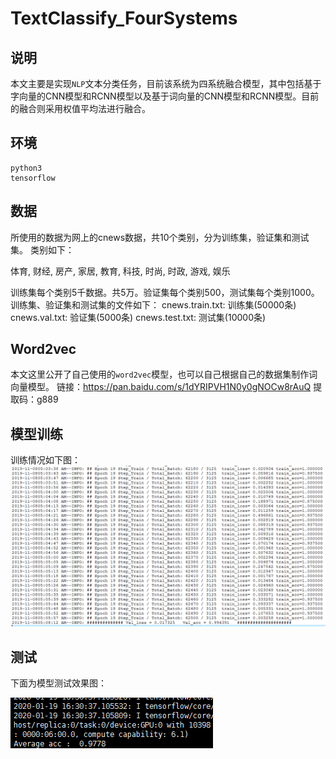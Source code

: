 # TextClassify_FourSystems
## 说明
本文主要是实现`NLP`文本分类任务，目前该系统为四系统融合模型，其中包括基于字向量的CNN模型和RCNN模型以及基于词向量的CNN模型和RCNN模型。目前的融合则采用权值平均法进行融合。

## 环境
    python3
    tensorflow

## 数据
所使用的数据为网上的cnews数据，共10个类别，分为训练集，验证集和测试集。 类别如下：

体育, 财经, 房产, 家居, 教育, 科技, 时尚, 时政, 游戏, 娱乐

训练集每个类别5千数据。共5万。验证集每个类别500，测试集每个类别1000。 训练集、验证集和测试集的文件如下：
    cnews.train.txt: 训练集(50000条)
    cnews.val.txt: 验证集(5000条)
    cnews.test.txt: 测试集(10000条)

## Word2vec
本文这里公开了自己使用的`word2vec`模型，也可以自己根据自己的数据集制作词向量模型。
链接：https://pan.baidu.com/s/1dYRIPVH1N0y0gNOCw8rAuQ  提取码：g889

## 模型训练
训练情况如下图：
![image](https://github.com/Tian14267/TextClassify_FourSystems/blob/master/images/666.png)

## 测试
下面为模型测试效果图：

![image](https://github.com/Tian14267/TextClassify_FourSystems/blob/master/images/777.png)
